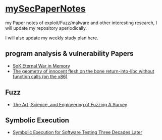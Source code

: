 # [mySecPaperNotes](https://github.com/noobone123/mySecPaperNotes)

my Paper notes of exploit/Fuzz/malware and other interesting research, I will update my repository aperiodically.

I will also update my weekly study plan here.

## program analysis & vulnerability Papers

+ [SoK Eternal War in Memory](./ProgramAnalysis&Vulnerability/SoK_Eternal_War_in_Memory.md)
+ [The geometry of innocent flesh on the bone return-into-libc without function calls (on the x86)](./ProgramAnalysis&Vulnerability/return-into-libc_without_function_calls(on_the_x86).md)

## Fuzz

+ [The Art, Science, and Engineering of Fuzzing A Survey](./Fuzz/The_Art_Science_and_Engineering_of_Fuzzing_A_Survey.md)



## Symbolic Execution

+ [Symbolic Execution for Software Testing Three Decades Later](./SymbolicExecution/Symbolic_Execution_for_software_testing.md)